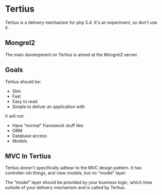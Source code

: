 # Tertius

Tertius is a delivery mechanism for php 5.4. It's an experiment, so don't use it.

## Mongrel2

The main development on Tertius is aimed at the Mongrel2 server.

## Goals

Tertius should be:

 - Slim
 - Fast
 - Easy to read
 - Simple to deliver an application with

It will not:

 - Have "normal" framework stuff like:
  - ORM
  - Database access
  - Models

## MVC In Tertius

Tertius doesn't specifically adhear to the MVC design pattern. It has controller-ish things, and view models, but no "model" layer.

The "model" layer should be provided by your business logic, which lives outside of your delivery mechanism and is called by Tertius.
